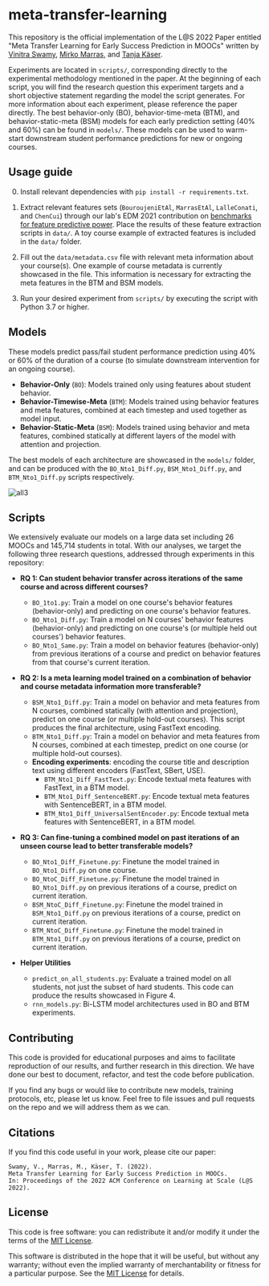 # meta-transfer-learning
This repository is the official implementation of the L@S 2022 Paper entitled "Meta Transfer Learning for Early Success Prediction in MOOCs" written by [Vinitra Swamy](http://github.com/vinitra), [Mirko Marras](https://www.mirkomarras.com/), and [Tanja Käser](https://people.epfl.ch/tanja.kaeser/?lang=en).

Experiments are located in `scripts/`, corresponding directly to the experimental methodology mentioned in the paper. At the beginning of each script, you will find the research question this experiment targets and a short objective statement regarding the model the script generates. For more information about each experiment, please reference the paper directly. The best behavior-only (BO), behavior-time-meta (BTM), and behavior-static-meta (BSM) models for each early prediction setting (40% and 60%) can be found in `models/`. These models can be used to warm-start downstream student performance predictions for new or ongoing courses.

## Usage guide

0. Install relevant dependencies with `pip install -r requirements.txt`.

1. Extract relevant features sets (`BouroujeniEtAl`, `MarrasEtAl`, `LalleConati`, and `ChenCui`) through our lab's EDM 2021 contribution on [benchmarks for feature predictive power](https://github.com/epfl-ml4ed/flipped-classroom). Place the results of these feature extraction scripts in `data/`. A toy course example of extracted features is included in the `data/` folder.

2. Fill out the `data/metadata.csv` file with relevant meta information about your course(s). One example of course metadata is currently showcased in the file. This information is necessary for extracting the meta features in the BTM and BSM models.

3. Run your desired experiment from `scripts/` by executing the script with Python 3.7 or higher.

## Models
These models predict pass/fail student performance prediction using 40% or 60% of the duration of a course (to simulate downstream intervention for an ongoing course).
- **Behavior-Only** (`BO`): Models trained only using features about student behavior.
- **Behavior-Timewise-Meta** (`BTM`): Models trained using behavior features and meta features, combined at each timestep and used together as model input.
- **Behavior-Static-Meta** (`BSM`): Models trained using behavior and meta features, combined statically at different layers of the model with attention and projection.

The best models of each architecture are showcased in the `models/` folder, and can be produced with the `BO_Nto1_Diff.py`, `BSM_Nto1_Diff.py`, and `BTM_Nto1_Diff.py` scripts respectively.

![all3](https://user-images.githubusercontent.com/72170466/164514087-fb49c213-8116-4ab6-9215-89d4b4ee052e.png)

## Scripts
We extensively evaluate our models on a large data set including 26 MOOCs and 145,714 students in total. With our analyses, we target the following three research questions, addressed through experiments in this repository:

- **RQ 1: Can student behavior transfer across iterations of the same course and across different courses?**
  - `BO_1to1.py`: Train a model on one course's behavior features (behavior-only) and predicting on one course's behavior features.
  - `BO_Nto1_Diff.py`: Train a model on N courses' behavior features (behavior-only) and predicting on one course's (or multiple held out courses') behavior features.
  - `BO_Nto1_Same.py`: Train a model on behavior features (behavior-only) from previous iterations of a course and predict on behavior features from that course's current iteration.

- **RQ 2: Is a meta learning model trained on a combination of behavior and course metadata information more transferable?**
  - `BSM_Nto1_Diff.py`: Train a model on behavior and meta features from N courses, combined statically (with attention and projection), predict on one course (or multiple hold-out courses). This script produces the final architecture, using FastText encoding.
  - `BTM_Nto1_Diff.py`: Train a model on behavior and meta features from N courses, combined at each timestep, predict on one course (or multiple hold-out courses). 
  - **Encoding experiments**: encoding the course title and description text using different encoders (FastText, SBert, USE).  
    - `BTM_Nto1_Diff_FastText.py`: Encode textual meta features with FastText, in a BTM model.
    - `BTM_Nto1_Diff_SentenceBERT.py`: Encode textual meta features with SentenceBERT, in a BTM model.
    - `BTM_Nto1_Diff_UniversalSentEncoder.py`: Encode textual meta features with SentenceBERT, in a BTM model.

- **RQ 3: Can fine-tuning a combined model on past iterations of an unseen course lead to better transferable models?**
  - `BO_Nto1_Diff_Finetune.py`: Finetune the model trained in `BO_Nto1_Diff.py` on one course.
  - `BO_NtoC_Diff_Finetune.py`: Finetune the model trained in `BO_Nto1_Diff.py` on previous iterations of a course, predict on current iteration.
  - `BSM_NtoC_Diff_Finetune.py`: Finetune the model trained in `BSM_Nto1_Diff.py` on previous iterations of a course, predict on current iteration.
  - `BTM_NtoC_Diff_Finetune.py`: Finetune the model trained in `BTM_Nto1_Diff.py` on previous iterations of a course, predict on current iteration.

- **Helper Utilities**
  - `predict_on_all_students.py`: Evaluate a trained model on all students, not just the subset of hard students. This code can produce the results showcased in Figure 4.
  - `rnn_models.py`: Bi-LSTM model architectures used in BO and BTM experiments.

## Contributing 

This code is provided for educational purposes and aims to facilitate reproduction of our results, and further research 
in this direction. We have done our best to document, refactor, and test the code before publication.

If you find any bugs or would like to contribute new models, training protocols, etc, please let us know. Feel free to file issues and pull requests on the repo and we will address them as we can.

## Citations
If you find this code useful in your work, please cite our paper:

```
Swamy, V., Marras, M., Käser, T. (2022). 
Meta Transfer Learning for Early Success Prediction in MOOCs. 
In: Proceedings of the 2022 ACM Conference on Learning at Scale (L@S 2022). 
```

## License
This code is free software: you can redistribute it and/or modify it under the terms of the [MIT License](LICENSE).

This software is distributed in the hope that it will be useful, but without any warranty; without even the implied warranty of merchantability or fitness for a particular purpose. See the [MIT License](LICENSE) for details.
